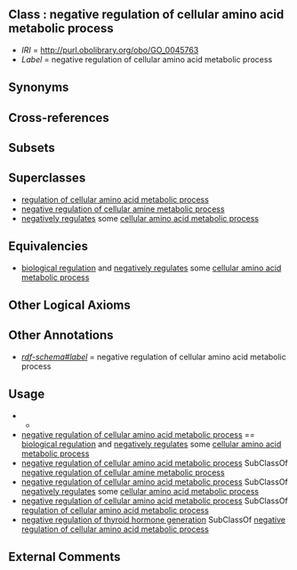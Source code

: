 
## Class : negative regulation of cellular amino acid metabolic process

 * *IRI* = http://purl.obolibrary.org/obo/GO_0045763
 * *Label* = negative regulation of cellular amino acid metabolic process

## Synonyms


## Cross-references


## Subsets


## Superclasses

 * [regulation of cellular amino acid metabolic process](../../GO/21/GO_0006521.md)
 * [negative regulation of cellular amine metabolic process](../../GO/39/GO_0033239.md)
 * [negatively regulates](../../RO/12/RO_0002212.md) some [cellular amino acid metabolic process](../../GO/20/GO_0006520.md)

## Equivalencies

 * [biological regulation](../../GO/07/GO_0065007.md) and [negatively regulates](../../RO/12/RO_0002212.md) some [cellular amino acid metabolic process](../../GO/20/GO_0006520.md)

## Other Logical Axioms


## Other Annotations

 * *[rdf-schema#label](../../el/rdf-schema#label.md)* = negative regulation of cellular amino acid metabolic process

## Usage

 * -
 * [negative regulation of cellular amino acid metabolic process](../../GO/63/GO_0045763.md) == [biological regulation](../../GO/07/GO_0065007.md) and [negatively regulates](../../RO/12/RO_0002212.md) some [cellular amino acid metabolic process](../../GO/20/GO_0006520.md)
 * [negative regulation of cellular amino acid metabolic process](../../GO/63/GO_0045763.md) SubClassOf [negative regulation of cellular amine metabolic process](../../GO/39/GO_0033239.md)
 * [negative regulation of cellular amino acid metabolic process](../../GO/63/GO_0045763.md) SubClassOf [negatively regulates](../../RO/12/RO_0002212.md) some [cellular amino acid metabolic process](../../GO/20/GO_0006520.md)
 * [negative regulation of cellular amino acid metabolic process](../../GO/63/GO_0045763.md) SubClassOf [regulation of cellular amino acid metabolic process](../../GO/21/GO_0006521.md)
 * [negative regulation of thyroid hormone generation](../../GO/10/GO_2000610.md) SubClassOf [negative regulation of cellular amino acid metabolic process](../../GO/63/GO_0045763.md)

## External Comments


